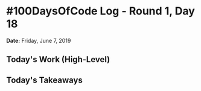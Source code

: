# #100DaysOfCode Log - Round 1, Day 18

**Date:** Friday, June 7, 2019


**Today's Work (High-Level)**
- 

**Today's Takeaways**
- 
